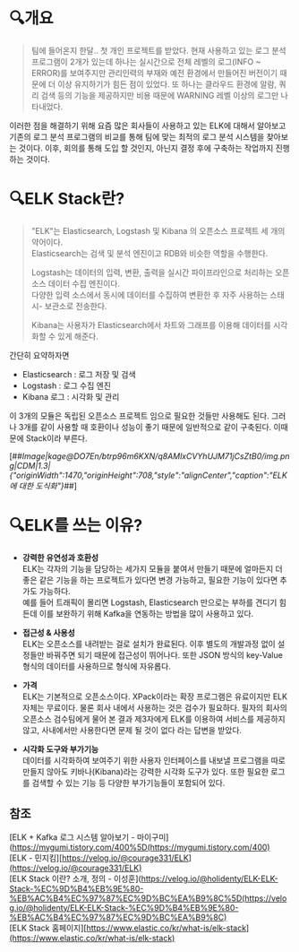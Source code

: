 # 🔍개요

> 팀에 들어온지 한달.. 첫 개인 프로젝트를 받았다. 현재 사용하고 있는 로그 분석 프로그램이 2개가 있는데 하나는 실시간으로 전체 레벨의 로그(INFO ~ ERROR)를 보여주지만 관리인력의 부재와 예전 환경에서 만들어진 버전이기 때문에 더 이상 유지하기가 힘든 점이 있었다. 또 하나는 클라우드 환경에 알람, 쿼리 검색 등의 기능을 제공하지만 비용 때문에 WARNING 레벨 이상의 로그만 나타내었다.

이러한 점을 해결하기 위해 요즘 많은 회사들이 사용하고 있는 ELK에 대해서 알아보고 기존의 로그 분석 프로그램의 비교를 통해 팀에 맞는 최적의 로그 분석 시스템을 찾아보는 것이다. 이후, 회의를 통해 도입 할 것인지, 아닌지 결정 후에 구축하는 작업까지 진행 하는 것이다.

# 🔍ELK Stack란?

> "ELK"는 Elasticsearch, Logstash 및 Kibana 의 오픈소스 프로젝트 세 개의 약어이다.  
> Elasticsearch는 검색 및 분석 엔진이고 RDB와 비슷한 역할을 수행한다.
> 
> Logstash는 데이터의 입력, 변환, 출력을 실시간 파이프라인으로 처리하는 오픈 소스 데이터 수집 엔진이다.  
> 다양한 입력 소스에서 동시에 데이터를 수집하여 변환한 후 자주 사용하는 스태시- 보관소로 전송한다.
> 
> Kibana는 사용자가 Elasticsearch에서 차트와 그래프를 이용해 데이터를 시각화할 수 있게 해준다.

간단히 요약하자면

-   Elasticsearch : 로그 저장 및 검색
-   Logstash : 로그 수집 엔진
-   Kibana 로그 : 시각화 및 관리

이 3개의 모듈은 독립된 오픈소스 프로젝트 임으로 필요한 것들만 사용해도 된다. 그러나 3개를 같이 사용할 때 호환이나 성능이 좋기 때문에 일반적으로 같이 구축된다. 이때문에 Stack이라 부른다.

[##_Image|kage@DO7En/btrp96m6KXN/q8AMlxCVYhUJM71jCsZtB0/img.png|CDM|1.3|{"originWidth":1470,"originHeight":708,"style":"alignCenter","caption":"ELK에 대한 도식화"}_##]

# 🔍ELK를 쓰는 이유?

-   **강력한 유연성과 호환성**  
    ELK는 각자의 기능을 담당하는 세가지 모듈을 붙여서 만들기 때문에 얼마든지 더 좋은 같은 기능을 하는 프로젝트가 있다면 변경 가능하고, 필요한 기능이 있다면 추가도 가능하다.  
    예를 들어 트래픽이 몰리면 Logstash, Elasticsearch 만으로는 부하를 견디기 힘든데 이를 보완하기 위해 Kafka을 연동하는 방법을 많이 사용하고 있다.

-   **접근성 & 사용성**  
    ELK는 오픈소스를 내려받는 걸로 설치가 완료된다. 이후 별도의 개발과정 없이 설정들만 바꿔주면 되기 때문에 접근성이 뛰어나다. 또한 JSON 방식의 key-Value 형식의 데이터를 사용하므로 형식에 자유롭다.

-   **가격**  
    ELK는 기본적으로 오픈소스이다. XPack이라는 확장 프로그램은 유료이지만 ELK 자체는 무료이다. 물론 회사 내에서 사용하는 것은 검수가 필요하다. 필자의 회사의 오픈소스 검수팀에게 물어 본 결과 제3자에게 ELK를 이용하여 서비스를 제공하지 않고, 사내에서만 사용한다면 문제 될 것이 없다 라는 답변을 받았다.

-   **시각화 도구와 부가기능**  
    데이터를 시각화하여 보여주기 위한 사용자 인터페이스를 내보낼 프로그램을 따로 만들지 않아도 키바나(Kibana)라는 강력한 시각화 도구가 있다. 또한 필요한 로그를 검색할 수 있는 기능 등 다양한 부가기능들이 포함되어 있다.

## 참조

[ELK + Kafka 로그 시스템 알아보기 - 마이구미](https://mygumi.tistory.com/400%5D(https://mygumi.tistory.com/400)  
\[ELK - 민지킴\][https://velog.io/@courage331/ELK](https://velog.io/@courage331/ELK)  
[ELK Stack 이란? 소개, 정의 - 이성훈](https://velog.io/@holidenty/ELK-ELK-Stack-%EC%9D%B4%EB%9E%80-%EB%AC%B4%EC%97%87%EC%9D%BC%EA%B9%8C%5D(https://velog.io/@holidenty/ELK-ELK-Stack-%EC%9D%B4%EB%9E%80-%EB%AC%B4%EC%97%87%EC%9D%BC%EA%B9%8C)  
\[ELK Stack 홈페이지\][https://www.elastic.co/kr/what-is/elk-stack](https://www.elastic.co/kr/what-is/elk-stack)